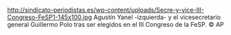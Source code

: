 http://sindicato-periodistas.es/wp-content/uploads/Secre-y-vice-III-Congreso-FeSP1-145x100.jpg
Agustín Yanel -izquierda- y el vicesecretario general Guillermo Polo tras ser elegidos en el III Congreso de la FeSP. © AP
